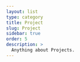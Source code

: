 ```yaml
---
layout: list
type: category
title: Project
slug: Project
sidebar: true
order: 5
description: >
  Anything about Projects.
---
```

